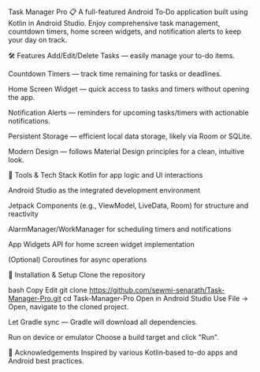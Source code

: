 Task Manager Pro 📋
A full-featured Android To‑Do application built using Kotlin in Android Studio.
Enjoy comprehensive task management, countdown timers, home screen widgets, and notification alerts to keep your day on track.

🛠️ Features
Add/Edit/Delete Tasks — easily manage your to-do items.

Countdown Timers — track time remaining for tasks or deadlines.

Home Screen Widget — quick access to tasks and timers without opening the app.

Notification Alerts — reminders for upcoming tasks/timers with actionable notifications.

Persistent Storage — efficient local data storage, likely via Room or SQLite.

Modern Design — follows Material Design principles for a clean, intuitive look.

🎯 Tools & Tech Stack
Kotlin for app logic and UI interactions

Android Studio as the integrated development environment

Jetpack Components (e.g., ViewModel, LiveData, Room) for structure and reactivity

AlarmManager/WorkManager for scheduling timers and notifications

App Widgets API for home screen widget implementation

(Optional) Coroutines for async operations

🚀 Installation & Setup
Clone the repository

bash
Copy
Edit
git clone https://github.com/sewmi-senarath/Task-Manager-Pro.git
cd Task-Manager-Pro
Open in Android Studio
Use File → Open, navigate to the cloned project.

Let Gradle sync — Gradle will download all dependencies.

Run on device or emulator
Choose a build target and click "Run".



🙏 Acknowledgements
Inspired by various Kotlin‑based to-do apps and Android best practices.

